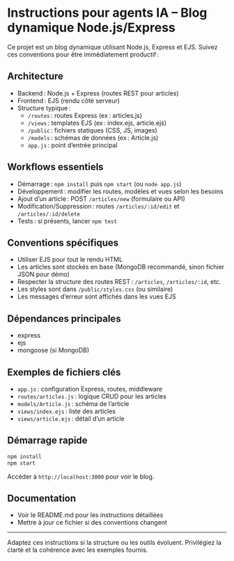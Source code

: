 # Instructions pour agents IA – Blog dynamique Node.js/Express

Ce projet est un blog dynamique utilisant Node.js, Express et EJS. Suivez ces conventions pour être immédiatement productif :

## Architecture
- Backend : Node.js + Express (routes REST pour articles)
- Frontend : EJS (rendu côté serveur)
- Structure typique :
  - `/routes` : routes Express (ex : articles.js)
  - `/views` : templates EJS (ex : index.ejs, article.ejs)
  - `/public` : fichiers statiques (CSS, JS, images)
  - `/models` : schémas de données (ex : Article.js)
  - `app.js` : point d’entrée principal

## Workflows essentiels
- Démarrage : `npm install` puis `npm start` (ou `node app.js`)
- Développement : modifier les routes, modèles et vues selon les besoins
- Ajout d’un article : POST `/articles/new` (formulaire ou API)
- Modification/Suppression : routes `/articles/:id/edit` et `/articles/:id/delete`
- Tests : si présents, lancer `npm test`

## Conventions spécifiques
- Utiliser EJS pour tout le rendu HTML
- Les articles sont stockés en base (MongoDB recommandé, sinon fichier JSON pour démo)
- Respecter la structure des routes REST : `/articles`, `/articles/:id`, etc.
- Les styles sont dans `/public/styles.css` (ou similaire)
- Les messages d’erreur sont affichés dans les vues EJS

## Dépendances principales
- express
- ejs
- mongoose (si MongoDB)

## Exemples de fichiers clés
- `app.js` : configuration Express, routes, middleware
- `routes/articles.js` : logique CRUD pour les articles
- `models/Article.js` : schéma de l’article
- `views/index.ejs` : liste des articles
- `views/article.ejs` : détail d’un article

## Démarrage rapide
```bash
npm install
npm start
```
Accéder à `http://localhost:3000` pour voir le blog.

## Documentation
- Voir le README.md pour les instructions détaillées
- Mettre à jour ce fichier si des conventions changent

---
Adaptez ces instructions si la structure ou les outils évoluent. Privilégiez la clarté et la cohérence avec les exemples fournis.